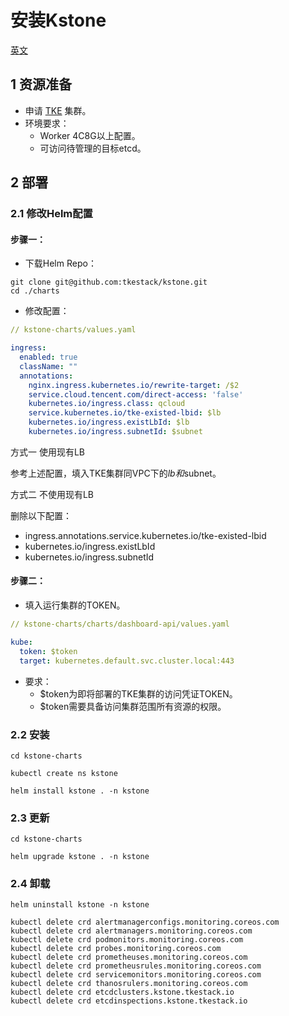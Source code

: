 # 安装Kstone

[英文](./)

## 1 资源准备

- 申请 [TKE](https://cloud.tencent.com/product/tke) 集群。
- 环境要求：
  - Worker 4C8G以上配置。
  - 可访问待管理的目标etcd。

## 2 部署

### 2.1 修改Helm配置

#### 步骤一：

- 下载Helm Repo：

``` shell
git clone git@github.com:tkestack/kstone.git
cd ./charts
```

- 修改配置：

``` yaml 
// kstone-charts/values.yaml

ingress:
  enabled: true
  className: ""
  annotations:
    nginx.ingress.kubernetes.io/rewrite-target: /$2
    service.cloud.tencent.com/direct-access: 'false'
    kubernetes.io/ingress.class: qcloud
    service.kubernetes.io/tke-existed-lbid: $lb
    kubernetes.io/ingress.existLbId: $lb
    kubernetes.io/ingress.subnetId: $subnet
```

方式一 使用现有LB

参考上述配置，填入TKE集群同VPC下的$lb和$subnet。

方式二 不使用现有LB

删除以下配置：

- ingress.annotations.service.kubernetes.io/tke-existed-lbid
- kubernetes.io/ingress.existLbId
- kubernetes.io/ingress.subnetId

#### 步骤二：

- 填入运行集群的TOKEN。

``` yaml
// kstone-charts/charts/dashboard-api/values.yaml

kube:
  token: $token
  target: kubernetes.default.svc.cluster.local:443
```

- 要求：
  - $token为即将部署的TKE集群的访问凭证TOKEN。
  - $token需要具备访问集群范围所有资源的权限。

### 2.2 安装

``` shell
cd kstone-charts

kubectl create ns kstone

helm install kstone . -n kstone
```

### 2.3 更新

``` shell
cd kstone-charts

helm upgrade kstone . -n kstone
```

### 2.4 卸载

``` shell
helm uninstall kstone -n kstone

kubectl delete crd alertmanagerconfigs.monitoring.coreos.com
kubectl delete crd alertmanagers.monitoring.coreos.com
kubectl delete crd podmonitors.monitoring.coreos.com
kubectl delete crd probes.monitoring.coreos.com
kubectl delete crd prometheuses.monitoring.coreos.com
kubectl delete crd prometheusrules.monitoring.coreos.com
kubectl delete crd servicemonitors.monitoring.coreos.com
kubectl delete crd thanosrulers.monitoring.coreos.com
kubectl delete crd etcdclusters.kstone.tkestack.io
kubectl delete crd etcdinspections.kstone.tkestack.io
```